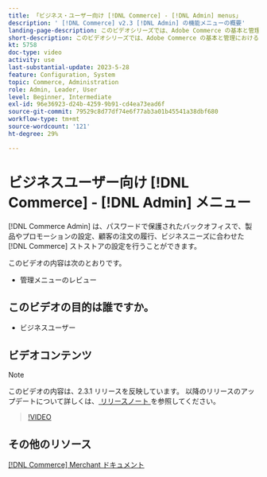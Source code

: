 ```yaml
---
title: 「ビジネス・ユーザー向け [!DNL Commerce] - [!DNL Admin] menus」
description: ' [!DNL Commerce] v2.3 [!DNL Admin] の機能メニューの概要'
landing-page-description: このビデオシリーズでは、Adobe Commerce の基本と管理における操作について説明します。
short-description: このビデオシリーズでは、Adobe Commerce の基本と管理における操作について説明します。
kt: 5758
doc-type: video
activity: use
last-substantial-update: 2023-5-28
feature: Configuration, System
topic: Commerce, Administration
role: Admin, Leader, User
level: Beginner, Intermediate
exl-id: 96e36923-d24b-4259-9b91-cd4ea73ead6f
source-git-commit: 79529c8d77df74e6f77ab3a01b45541a38dbf680
workflow-type: tm+mt
source-wordcount: '121'
ht-degree: 29%

---
```


# ビジネスユーザー向け [!DNL Commerce] - [!DNL Admin] メニュー

[!DNL Commerce Admin] は、パスワードで保護されたバックオフィスで、製品やプロモーションの設定、顧客の注文の履行、ビジネスニーズに合わせた [!DNL Commerce] ストストアの設定を行うことができます。

このビデオの内容は次のとおりです。

- 管理メニューのレビュー

## このビデオの目的は誰ですか。

- ビジネスユーザー

## ビデオコンテンツ

>[!NOTE]
>
>このビデオの内容は、2.3.1 リリースを反映しています。 以降のリリースのアップデートについて詳しくは、[ リリースノート ](https://experienceleague.adobe.com/docs/commerce-operations/release/notes/overview.html?lang=ja) を参照してください。

>[!VIDEO](https://video.tv.adobe.com/v/330089?quality=12&learn=on&captions=jpn)

## その他のリソース

[[!DNL Commerce] Merchant ドキュメント ](https://experienceleague.adobe.com/docs/commerce-admin/user-guides/home.html?lang=ja)
